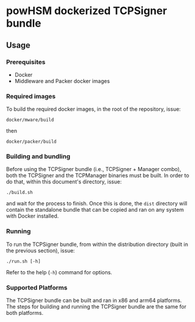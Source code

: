 # powHSM dockerized TCPSigner bundle

## Usage

### Prerequisites

- Docker
- Middleware and Packer docker images

### Required images

To build the required docker images, in the root of the repository, issue:

```
docker/mware/build
```

then

```
docker/packer/build
```

### Building and bundling

Before using the TCPSigner bundle (i.e., TCPSigner + Manager combo), both the TCPSigner
and the TCPManager binaries must be built. In order to do that, within this document's
directory, issue:

```
./build.sh
```

and wait for the process to finish. Once this is done, the `dist` directory will contain
the standalone bundle that can be copied and ran on any system with Docker installed.

### Running

To run the TCPSigner bundle, from within the distribution directory (built in the previous section), issue:

```
./run.sh [-h]
```

Refer to the help (`-h`) command for options.

### Supported Platforms

The TCPSigner bundle can be built and ran in x86 and arm64 platforms. The steps for building and running the TCPSigner bundle are the same for both platforms.
